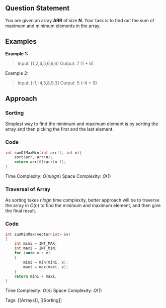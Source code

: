 ## Question Statement

You are given an array **ARR** of size **N**. Your task is to find out the sum of maximum and minimum elements in the array.

## Examples

**Example 1:**
> Input: [1,2,4,5,6,6,6]
> Output: 7 (1 + 6)

Example 2:
> Input: [-1,-4,5,8,9,3]
> Output: 5 (-4 + 9)

## Approach

### Sorting
Simplest way to find the minimum and maximum element is by sorting the array and then picking the first and the last element.
### Code
```cpp
int sumOfMaxMin(int arr[], int n){
	sort(arr, arr+n);
	return arr[0]+arr[n-1];
}
```
Time Complexity: $O(nlogn)$
Space Complexity: $O(1)$
### Traversal of Array
As sorting takes $nlogn$ time complexity, better approach will be to traverse the array in $O(n)$ to find the minimum and maximum element, and then give the final result.

### Code
```cpp
int sumMinMax(vector<int> &v)
{
    int mini = INT_MAX;
    int maxi = INT_MIN;
    for (auto x : v)
    {
        mini = min(mini, x);
        maxi = max(maxi, x);
    }
    return mini + maxi;
}
```
Time Complexity: $O(n)$
Space Complexity: $O(1)$

Tags: [[Arrays]], [[Sorting]]
